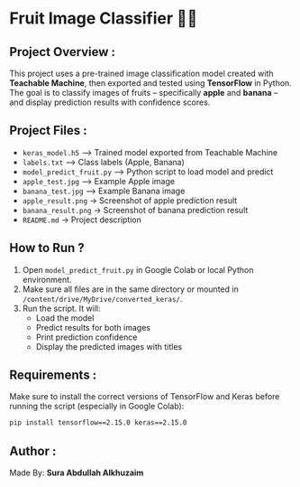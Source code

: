 # Fruit Image Classifier 🍎🍌
## Project Overview :
This project uses a pre-trained image classification model created with **Teachable Machine**, then exported and tested using **TensorFlow** in Python.
The goal is to classify images of fruits – specifically **apple** and **banana** – and display prediction results with confidence scores.
## Project Files :
- `keras_model.h5` –> Trained model exported from Teachable Machine
- `labels.txt` –> Class labels (Apple, Banana)
- `model_predict_fruit.py` –> Python script to load model and predict
- `apple_test.jpg` –> Example Apple image
- `banana_test.jpg` –> Example Banana image
- `apple_result.png` -> Screenshot of apple prediction result 
- `banana_result.png` -> Screenshot of banana prediction result 
- `README.md` -> Project description
## How to Run ?
1. Open `model_predict_fruit.py` in Google Colab or local Python environment.
2. Make sure all files are in the same directory or mounted in `/content/drive/MyDrive/converted_keras/`.
3. Run the script. It will:
   - Load the model  
   - Predict results for both images  
   - Print prediction confidence  
   - Display the predicted images with titles
## Requirements :
Make sure to install the correct versions of TensorFlow and Keras before running the script (especially in Google Colab):
```bash
pip install tensorflow==2.15.0 keras==2.15.0
```
## Author :
Made By: **Sura Abdullah Alkhuzaim**
